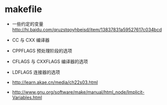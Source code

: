 # makefile

* 一些约定的变量 http://hi.baidu.com/qruzstqoyhbeisd/item/13837831a59527617c034bcd
 * CC 与 CXX 编译器
 * CPPFLAGS  预处理阶段的选项
 * CFLAGS 与 CXXFLAGS 编译器的选项
 * LDFLAGS  连接器的选项

* http://learn.akae.cn/media/ch22s03.html
* http://www.gnu.org/software/make/manual/html_node/Implicit-Variables.html